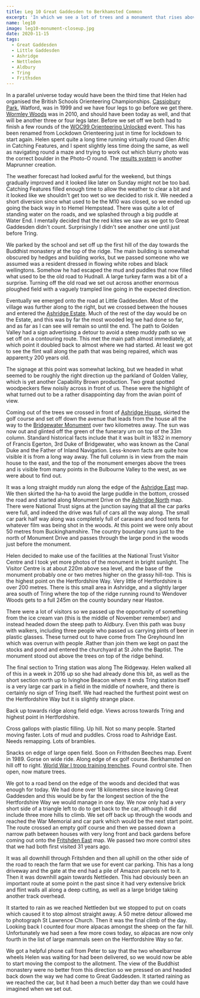 ```yaml
---
title: Leg 10 Great Gaddesden to Berkhamsted Common
excerpt: 'In which we see a lot of trees and a monument that rises above them'
name: leg10
image: leg10-monument-closeup.jpg
date: 2020-11-15
tags:
  - Great Gaddesden
  - Little Gaddesden
  - Ashridge
  - Nettleden
  - Aldbury
  - Tring
  - Frithsden
---
```


In a parallel universe today would have been the third time that Helen had organised the British Schools Orienteering Championships. [Cassiobury Park](https://www.happyherts.routegadget.co.uk/rg2/#294), Watford, was in 1999 and we have four legs to go before we get there. [Wormley Woods](https://www.happyherts.routegadget.co.uk/rg2/#56) was in 2010, and should have been today as well, and that will be another three or four legs later. Before we set off we both had to finish a few rounds of the [WOC99 Orienteering Unlocked](https://orienteeringunlocked.com/world-champs-1999/) event. This has been renamed from Lockdown Orienteering just in time for lockdown to start again. Helen spent quite a long time running virtually round Glen Afric in Catching Features, and I spent slightly less time doing the same, as well as navigating round a maze and trying to work out which blurry photo was the correct boulder in the Photo-O round. The [results system](https://www.maprunner.co.uk/lockdown-results/events/e009) is another Maprunner creation.

The weather forecast had looked awful for the weekend, but things gradually improved and it looked like later on Sunday might not be too bad. Catching Features filled enough time to allow the weather to clear a bit and it looked like we shouldn't get too wet so we decided to risk it. We needed a short diversion since what used to be the M10 was closed, so we ended up going the back way in to Hemel Hempstead. There was quite a lot of standing water on the roads, and we splashed through a big puddle at Water End. I mentally decided that the red kites we saw as we got to Great Gaddesden didn't count. Surprisingly I didn't see another one until just before Tring.

We parked by the school and set off up the first hill of the day towards the Buddhist monastery at the top of the ridge. The main building is somewhat obscured by hedges and building works, but we passed someone who we assumed was a resident dressed in flowing white robes and black wellingtons. Somehow he had escaped the mud and puddles that now filled what used to be the old road to Hudnall. A large turkey farm was a bit of a surprise. Turning off the old road we set out across another enormous ploughed field with a vaguely trampled line going in the expected direction.

Eventually we emerged onto the road at Little Gaddesden. Most of the village was further along to the right, but we crossed between the houses and entered the [Ashridge Estate](https://www.nationaltrust.org.uk/ashridge-estate). Much of the rest of the day would be on the Estate, and this was by far the most wooded leg we had done so far, and as far as I can see will remain so until the end. The path to Golden Valley had a sign advertising a detour to avoid a steep muddy path so we set off on a contouring route. This met the main path almost immediately, at which point it doubled back to almost where we had started. At least we got to see the flint wall along the path that was being repaired, which was apparent;y 200 years old.

The signage at this point was somewhat lacking, but we headed in what seemed to be roughly the right direction up the parkland of Golden Valley, which is yet another Capability Brown production. Two great spotted woodpeckers flew noisily across in front of us. These were the highlight of what turned out to be a rather disappointing day from the avian point of view.

Coming out of the trees we crossed in front of [Ashridge House](https://www.ashridgehouse.org.uk/), skirted the golf course and set off down the avenue that leads from the house all the way to the [Bridgewater Monument](https://en.wikipedia.org/wiki/Bridgewater_Monument) over two kilometres away. The sun was now out and glinted off the green of the funerary urn on top of the 33m column. Standard historical facts include that it was built in 1832 in memory of Francis Egerton, 3rd Duke of Bridgewater, who was known as the Canal Duke and the Father of Inland Navigation. Less-known facts are quite how visible it is from a long way away. The full column is in view from the main house to the east, and the top of the monument emerges above the trees and is visible from many points in the Bulbourne Valley to the west, as we were about to find out. 

It was a long straight muddy run along the edge of the [Ashridge East](https://www.happyherts.routegadget.co.uk/rg2/#250) map. We then skirted the ha-ha to avoid the large puddle in the bottom, crossed the road and started along Monument Drive on the [Ashridge North](https://www.happyherts.routegadget.co.uk/rg2/#345) map. There were National Trust signs at the junction saying that all the car parks were full, and indeed the drive was full of cars all the way along. The small car park half way along was completely full of caravans and food tents for whatever film was being shot in the woods. At this point we were only about 50 metres from Buckinghamshire. The country boundary runs just to the north of Monument Drive and passes through the large pond in the woods just before the monument. 

Helen decided to make use of the facilities at the National Trust Visitor Centre and I took yet more photos of the monument in bright sunlight. The Visitor Centre is at about 220m above sea level, and the base of the monument probably one or two metres higher on the grassy hill-top. This is the highest point on the Hertfordshire Way. Very little of Hertfordshire is over 200 metres. There is this small area in Ashridge, and a slightly larger area south of Tring where the top of the ridge running round to Wendover Woods gets to a full 245m on the county boundary near Hastoe.

There were a lot of visitors so we passed up the opportunity of something from the ice cream van (this is the middle of November remember) and instead headed down the steep path to Aldbury. Even this path was busy with walkers, including three people who passed us carrying pints of beer in plastic glasses. These turned out to have come from The Greyhound Inn which was overrun with people .Rather than join them we kept on past the stocks and pond and entered the churchyard at St John the Baptist. The monument stood out above the trees on top of the ridge behind.

The final section to Tring station was along The Ridgeway. Helen walked all of this in a week in 2016 up  so she had already done this bit, as well as the short section north up to Ivinghoe Beacon where it ends Tring station itself is a very large car park in a field in the middle of nowhere, and there is certainly no sign of Tring itself. We had reached the furthest point west on the Hertfordshire Way but it is slightly strange place.

Back up towards ridge along field edge. Views across towards Tring and highest point in Hertfordshire.

Cross gallops with plastic filling. Up hill. Not so many people. Started moving faster. Lots of mud and puddles. Cross road to Ashridge East. Needs remapping. Lots of brambles.

Snacks on edge of large open field. Soon on Frithsden Beeches map. Event in 1989. Gorse on wide ride. Along edge of ex golf course. Berkhamsted on hill off to right. [World War I troop training trenches](https://www.chilternsaonb.org/about-chilterns/chilterns-commons-project/history-project/berkhamsted-wwi-troop-training-trenches.html). Found control site. Then open, now mature trees.

We got to a road bend on the edge of the woods and decided that was enough for today. We had done over 18 kilometres since leaving Great Gaddesden and this would be by far the longest section of the the Hertfordshire Way we would manage in one day. We now only had a very short side of a triangle left to do to get back to the car, although it did include three more hills to climb. We set off back up through the woods and reached the War Memorial and car park which would be the next start point. The route crossed an empty golf course and then we passed down a narrow path between houses with very long front and back gardens before coming out onto the [Fritshden East](https://www.happyherts.routegadget.co.uk/rg2/#215) map. We passed two more control sites that we had both first visited 31 years ago.

It was all downhill through Fritshden and then all uphill on the other side of the road to reach the farm that we use for event car parking. This has a long driveway and the gate at the end had a pile of Amazon parcels net to it. Then it was downhill again towards Nettleden. This had obviously been an important route at some point n the past since it had very extensive brick and flint walls all along a deep cutting, as well as a large bridge taking another track overhead.

It started to rain as we reached Nettleden but we stopped to put on coats which caused it to stop almost straight away. A 50 metre detour allowed me to photograph St Lawrence Church. Then it was the final climb of the day. Looking back I counted four more alpacas amongst the sheep on the far hill. Unfortunately we had seen a few more cows today, so alpacas are now only fourth in the list of large mammals seen on the Hertfordshire Way so far.

We got a helpful phone call from Peter to say that the two wheelbarrow wheels Helen was waiting for had been delivered, so we would now be able to start moving the compost to the allotment. The view of the Buddhist monastery were no better from this direction so we pressed on and headed back down the way we had come to Great Gaddesden. It started raining as we reached the car, but it had been a much better day than we could have imagined when we set out.
